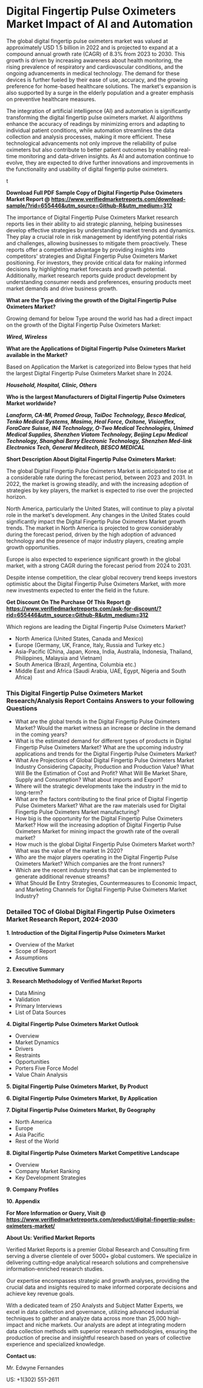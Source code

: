 <meta name="title" content="Global Digital Fingertip Pulse Oximeters Market Impact of AI and Automation"><meta name="description" content="The global digital fingertip pulse oximeters market was valued at approximately USD 1.5 billion in 2022 and is projected to expand at a compound annual growth rate (CA"><meta name="title" content="Digital Fingertip Pulse Oximeters Market Size, Share, Scope, Trends, Growth, Opportunities, Analysis, Forecast"><h1>Digital Fingertip Pulse Oximeters Market Impact of AI and Automation</h1><p>The global digital fingertip pulse oximeters market was valued at approximately USD 1.5 billion in 2022 and is projected to expand at a compound annual growth rate (CAGR) of 8.3% from 2023 to 2030. This growth is driven by increasing awareness about health monitoring, the rising prevalence of respiratory and cardiovascular conditions, and the ongoing advancements in medical technology. The demand for these devices is further fueled by their ease of use, accuracy, and the growing preference for home-based healthcare solutions. The market's expansion is also supported by a surge in the elderly population and a greater emphasis on preventive healthcare measures.</p><p>The integration of artificial intelligence (AI) and automation is significantly transforming the digital fingertip pulse oximeters market. AI algorithms enhance the accuracy of readings by minimizing errors and adapting to individual patient conditions, while automation streamlines the data collection and analysis processes, making it more efficient. These technological advancements not only improve the reliability of pulse oximeters but also contribute to better patient outcomes by enabling real-time monitoring and data-driven insights. As AI and automation continue to evolve, they are expected to drive further innovations and improvements in the functionality and usability of digital fingertip pulse oximeters.</p>t</p><p id="" class=""><strong>Download Full PDF Sample Copy of Digital Fingertip Pulse Oximeters Market Report @ <a href="https://www.verifiedmarketreports.com/download-sample/?rid=655446&utm_source=Github-R&utm_medium=312" target="_blank">https://www.verifiedmarketreports.com/download-sample/?rid=655446&utm_source=Github-R&utm_medium=312</a></strong></p><p>The importance of&nbsp;Digital Fingertip Pulse Oximeters Market research reports lies in their ability to aid strategic planning, helping businesses develop effective strategies by understanding market trends and dynamics. They play a crucial role in risk management by identifying potential risks and challenges, allowing businesses to mitigate them proactively. These reports offer a competitive advantage by providing insights into competitors' strategies and Digital Fingertip Pulse Oximeters Market positioning. For investors, they provide critical data for making informed decisions by highlighting market forecasts and growth potential. Additionally, market research reports guide product development by understanding consumer needs and preferences, ensuring products meet market demands and drive business growth.</p><p><strong>What are the&nbsp;Type driving the growth of the Digital Fingertip Pulse Oximeters Market?</strong></p><p id="" class="">Growing demand for below Type around the world has had a direct impact on the growth of the Digital Fingertip Pulse Oximeters Market:</p><em><strong>Wired, Wireless</strong></em></p><strong>What are the&nbsp;Applications&nbsp;of Digital Fingertip Pulse Oximeters Market available in the Market?</strong></p><p id="" class="">Based on Application the Market is categorized into Below types that held the largest Digital Fingertip Pulse Oximeters Market share In 2024.</p><em><strong>Household, Hospital, Clinic, Others</strong></em></p><strong>Who is the largest Manufacturers of Digital Fingertip Pulse Oximeters Market worldwide?</strong></p><p><em><strong>Lanaform, CA-MI, Promed Group, TaiDoc Technology, Besco Medical, Tenko Medical Systems, Masimo, Heal Force, Oxitone, Visionflex, ForaCare Suisse, IN4 Technology, O-Two Medical Technologies, Unimed Medical Supplies, Shenzhen Viatom Technology, Beijing Lepu Medical Technology, Shanghai Berry Electronic Technology, Shenzhen Med-link Electronics Tech, General Meditech, BESCO MEDICAL</strong></em></p><p id="" class=""><strong>Short Description About Digital Fingertip Pulse Oximeters Market:</strong></p><p>The global Digital Fingertip Pulse Oximeters Market is anticipated to rise at a considerable rate during the forecast period, between 2023 and 2031. In 2022, the market is growing steadily, and with the increasing adoption of strategies by key players, the market is expected to rise over the projected horizon.</p><p>North America, particularly the United States, will continue to play a pivotal role in the market's development. Any changes in the United States could significantly impact the Digital Fingertip Pulse Oximeters Market growth trends. The market in North America is projected to grow considerably during the forecast period, driven by the high adoption of advanced technology and the presence of major industry players, creating ample growth opportunities.</p><p>Europe is also expected to experience significant growth in the global market, with a strong CAGR during the forecast period from 2024 to 2031.</p><p>Despite intense competition, the clear global recovery trend keeps investors optimistic about the Digital Fingertip Pulse Oximeters Market, with more new investments expected to enter the field in the future.</p><p id="" class=""><strong>Get Discount On The Purchase Of This Report @ <a href="https://www.verifiedmarketreports.com/ask-for-discount/?rid=655446&utm_source=Github-R&utm_medium=312" target="_blank">https://www.verifiedmarketreports.com/ask-for-discount/?rid=655446&utm_source=Github-R&utm_medium=312</a></strong></p>Which regions are leading the Digital Fingertip Pulse Oximeters Market?</p><ul><li>North America (United States, Canada and Mexico)</li><li>Europe (Germany, UK, France, Italy, Russia and Turkey etc.)</li><li>Asia-Pacific (China, Japan, Korea, India, Australia, Indonesia, Thailand, Philippines, Malaysia and Vietnam)</li><li>South America (Brazil, Argentina, Columbia etc.)</li><li>Middle East and Africa (Saudi Arabia, UAE, Egypt, Nigeria and South Africa)</li></ul><h3 id="" class="">This Digital Fingertip Pulse Oximeters Market Research/Analysis Report Contains Answers to your following Questions</h3><ul><li>What are the global trends in the Digital Fingertip Pulse Oximeters Market? Would the market witness an increase or decline in the demand in the coming years?</li><li>What is the estimated demand for different types of products in Digital Fingertip Pulse Oximeters Market? What are the upcoming industry applications and trends for the Digital Fingertip Pulse Oximeters Market?</li><li>What Are Projections of Global Digital Fingertip Pulse Oximeters Market Industry Considering Capacity, Production and Production Value? What Will Be the Estimation of Cost and Profit? What Will Be Market Share, Supply and Consumption? What about imports and Export?</li><li>Where will the strategic developments take the industry in the mid to long-term?</li><li>What are the factors contributing to the final price of Digital Fingertip Pulse Oximeters Market? What are the raw materials used for Digital Fingertip Pulse Oximeters Market manufacturing?</li><li>How big is the opportunity for the Digital Fingertip Pulse Oximeters Market? How will the increasing adoption of Digital Fingertip Pulse Oximeters Market for mining impact the growth rate of the overall market?</li><li>How much is the global Digital Fingertip Pulse Oximeters Market worth? What was the value of the market In 2020?</li><li>Who are the major players operating in the Digital Fingertip Pulse Oximeters Market? Which companies are the front runners?</li><li>Which are the recent industry trends that can be implemented to generate additional revenue streams?</li><li>What Should Be Entry Strategies, Countermeasures to Economic Impact, and Marketing Channels for Digital Fingertip Pulse Oximeters Market Industry?</li></ul><h3 id="" class="">Detailed TOC of Global Digital Fingertip Pulse Oximeters Market Research Report, 2024-2030</h3><p id="" class=""><strong>1. Introduction of the Digital Fingertip Pulse Oximeters Market</strong></p><ul><li>Overview of the Market</li><li>Scope of Report</li><li>Assumptions</li></ul><p id="" class=""><strong>2. Executive Summary</strong></p><p id="" class=""><strong>3. Research Methodology of Verified Market Reports</strong></p><ul><li>Data Mining</li><li>Validation</li><li>Primary Interviews</li><li>List of Data Sources</li></ul><p id="" class=""><strong>4. Digital Fingertip Pulse Oximeters Market Outlook</strong></p><ul><li>Overview</li><li>Market Dynamics</li><li>Drivers</li><li>Restraints</li><li>Opportunities</li><li>Porters Five Force Model</li><li>Value Chain Analysis</li></ul><p id="" class=""><strong>5. Digital Fingertip Pulse Oximeters Market, By Product</strong></p><p id="" class=""><strong>6. Digital Fingertip Pulse Oximeters Market, By Application</strong></p><p id="" class=""><strong>7. Digital Fingertip Pulse Oximeters Market, By Geography</strong></p><ul><li>North America</li><li>Europe</li><li>Asia Pacific</li><li>Rest of the World</li></ul><p id="" class=""><strong>8. Digital Fingertip Pulse Oximeters Market Competitive Landscape</strong></p><ul><li>Overview</li><li>Company Market Ranking</li><li>Key Development Strategies</li></ul><p id="" class=""><strong>9. Company Profiles</strong></p><p id="" class=""><strong>10. Appendix</strong></p><p id="" class=""><strong>For More Information or Query, Visit @ <a href="https://www.verifiedmarketreports.com/product/digital-fingertip-pulse-oximeters-market/" target="_blank">https://www.verifiedmarketreports.com/product/digital-fingertip-pulse-oximeters-market/</a></strong></p><p id="" class=""><strong>About Us: Verified Market Reports</strong></p><p id="" class="">Verified Market Reports is a premier Global Research and Consulting firm serving a diverse clientele of over 5000+ global customers. We specialize in delivering cutting-edge analytical research solutions and comprehensive information-enriched research studies.</p><p id="" class="">Our expertise encompasses strategic and growth analyses, providing the crucial data and insights required to make informed corporate decisions and achieve key revenue goals.</p><p id="" class="">With a dedicated team of 250 Analysts and Subject Matter Experts, we excel in data collection and governance, utilizing advanced industrial techniques to gather and analyze data across more than 25,000 high-impact and niche markets. Our analysts are adept at integrating modern data collection methods with superior research methodologies, ensuring the production of precise and insightful research based on years of collective experience and specialized knowledge.</p><p id="" class=""><strong>Contact us:</strong></p><p id="" class="">Mr. Edwyne Fernandes</p><p id="" class="">US: +1(302) 551-2611</p>